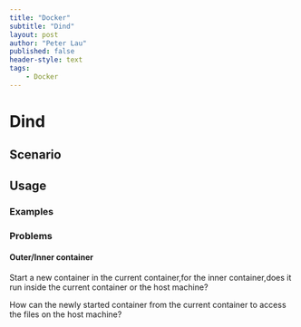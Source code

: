 ```yaml
---
title: "Docker"
subtitle: "Dind"
layout: post
author: "Peter Lau"
published: false
header-style: text
tags:
    - Docker
---
```



# Dind


## Scenario



## Usage


### Examples



### Problems


#### Outer/Inner container

Start a new container in the current container,for the inner container,does it run inside the current container or the host machine?


How can the newly started container from the current container to access the files on the host machine?
